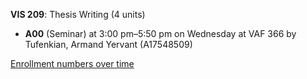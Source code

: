 **VIS 209**: Thesis Writing (4 units)

- **A00** (Seminar) at 3:00 pm–5:50 pm on Wednesday at VAF 366 by Tufenkian, Armand Yervant (A17548509)

[Enrollment numbers over time](./VIS209.tsv)

